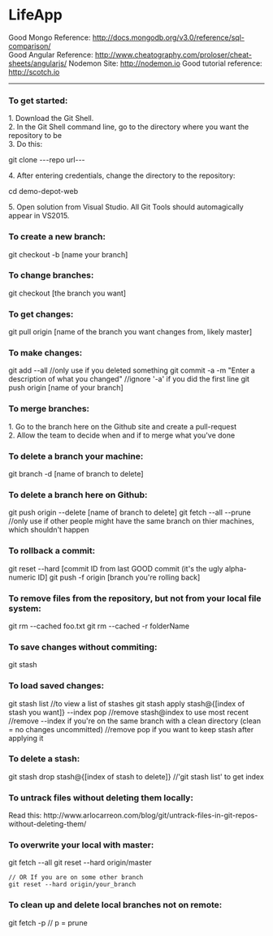 # LifeApp

Good Mongo Reference: http://docs.mongodb.org/v3.0/reference/sql-comparison/ <br />
Good Angular Reference: http://www.cheatography.com/proloser/cheat-sheets/angularjs/
Nodemon Site: http://nodemon.io
Good tutorial reference: http://scotch.io

---
<h3> To get started: </h3>
<p> 1. Download the Git Shell.<br />
    2. In the Git Shell command line, go to the directory where you want the repository to be<br />
    3. Do this:</p>
    git clone ---repo url---
<p> 4. After entering credentials, change the directory to the repository:</p>
    cd demo-depot-web
<p> 5. Open solution from Visual Studio. All Git Tools should automagically appear in VS2015. </p>
<h3> To create a new branch: </h3>
    git checkout -b [name your branch]
<h3> To change branches: </h3>
    git checkout [the branch you want]
<h3> To get changes: </h3>
    git pull origin [name of the branch you want changes from, likely master]    
<h3> To make changes: </h3>
    git add --all //only use if you deleted something
    git commit -a -m "Enter a description of what you changed" //ignore '-a' if you did the first line
    git push origin [name of your branch]
<h3> To merge branches: </h3>
<p> 1. Go to the branch here on the Github site and create a pull-request<br />
    2. Allow the team to decide when and if to merge what you've done</p>
<h3> To delete a branch your machine: </h3>
    git branch -d [name of branch to delete]
<h3> To delete a branch here on Github: </h3>
    git push origin --delete [name of branch to delete]
    git fetch --all --prune //only use if other people might have the same branch on thier machines, which shouldn't happen
<h3> To rollback a commit: </h3>
    git reset --hard [commit ID from last GOOD commit (it's the ugly alpha-numeric ID]
    git push -f origin [branch you're rolling back]
<h3> To remove files from the repository, but not from your local file system: </h3>
    git rm --cached foo.txt
    git rm --cached -r folderName
<h3> To save changes without commiting: </h3>
    git stash
<h3> To load saved changes: </h3>
    git stash list //to view a list of stashes
    git stash apply stash@{[index of stash you want]} --index pop
    //remove stash@index to use most recent
    //remove --index if you're on the same branch with a clean directory (clean = no changes uncommitted)
    //remove pop if you want to keep stash after applying it
<h3> To delete a stash: </h3>
    git stash drop stash@{[index of stash to delete]} //'git stash list' to get index
<h3> To untrack files without deleting them locally: </h3>
    Read this: http://www.arlocarreon.com/blog/git/untrack-files-in-git-repos-without-deleting-them/
<h3> To overwrite your local with master: </h3>
    git fetch --all
    git reset --hard origin/master
    
    // OR If you are on some other branch
    git reset --hard origin/your_branch
<h3> To clean up and delete local branches not on remote:</h3>
    git fetch -p
    // p = prune
